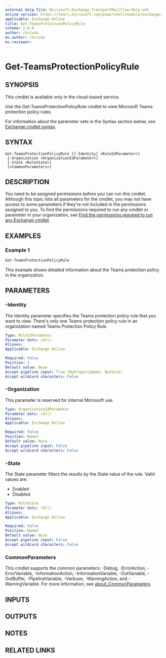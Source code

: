 ```yaml
---
external help file: Microsoft.Exchange.TransportMailflow-Help.xml
online version: https://learn.microsoft.com/powershell/module/exchange/get-teamsprotectionpolicyrule
applicable: Exchange Online
title: Get-TeamsProtectionPolicyRule
schema: 2.0.0
author: chrisda
ms.author: chrisda
ms.reviewer:
---
```


# Get-TeamsProtectionPolicyRule

## SYNOPSIS
This cmdlet is available only in the cloud-based service.

Use the Get-TeamsProtectionPolicyRule cmdlet to view Microsoft Teams protection policy rules.

For information about the parameter sets in the Syntax section below, see [Exchange cmdlet syntax](https://learn.microsoft.com/powershell/exchange/exchange-cmdlet-syntax).

## SYNTAX

```
Get-TeamsProtectionPolicyRule [[-Identity] <RuleIdParameter>]
 [-Organization <OrganizationIdParameter>]
 [-State <RuleState>]
 [<CommonParameters>]
```

## DESCRIPTION
You need to be assigned permissions before you can run this cmdlet. Although this topic lists all parameters for the cmdlet, you may not have access to some parameters if they're not included in the permissions assigned to you. To find the permissions required to run any cmdlet or parameter in your organization, see [Find the permissions required to run any Exchange cmdlet](https://learn.microsoft.com/powershell/exchange/find-exchange-cmdlet-permissions).

## EXAMPLES

### Example 1
```powershell
Get-TeamsProtectionPolicyRule
```

This example shows detailed information about the Teams protection policy in the organization.

## PARAMETERS

### -Identity
The Identity parameter specifies the Teams protection policy rule that you want to view. There's only one Teams protection policy rule in an organization named Teams Protection Policy Rule.

```yaml
Type: RuleIdParameter
Parameter Sets: (All)
Aliases:
Applicable: Exchange Online

Required: False
Position: 1
Default value: None
Accept pipeline input: True (ByPropertyName, ByValue)
Accept wildcard characters: False
```

### -Organization
This parameter is reserved for internal Microsoft use.

```yaml
Type: OrganizationIdParameter
Parameter Sets: (All)
Aliases:
Applicable: Exchange Online

Required: False
Position: Named
Default value: None
Accept pipeline input: False
Accept wildcard characters: False
```

### -State
The State parameter filters the results by the State value of the rule. Valid values are:

- Enabled
- Disabled

```yaml
Type: RuleState
Parameter Sets: (All)
Aliases:
Applicable: Exchange Online

Required: False
Position: Named
Default value: None
Accept pipeline input: False
Accept wildcard characters: False
```

### CommonParameters
This cmdlet supports the common parameters: -Debug, -ErrorAction, -ErrorVariable, -InformationAction, -InformationVariable, -OutVariable, -OutBuffer, -PipelineVariable, -Verbose, -WarningAction, and -WarningVariable. For more information, see [about_CommonParameters](https://go.microsoft.com/fwlink/p/?LinkID=113216).

## INPUTS

## OUTPUTS

## NOTES

## RELATED LINKS
